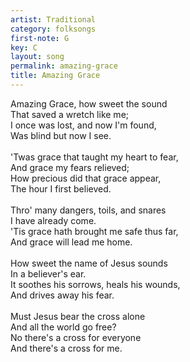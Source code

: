 ```yaml
---
artist: Traditional
category: folksongs
first-note: G
key: C
layout: song
permalink: amazing-grace
title: Amazing Grace
---
```


Amazing Grace, how sweet the sound<br>
That saved a wretch like me;<br>
I once was lost, and now I'm found,<br>
Was blind but now I see.<br>
<br>
'Twas grace that taught my heart to fear,<br>
And grace my fears relieved;<br>
How precious did that grace appear,<br>
The hour I first believed.<br>
<br>
Thro' many dangers, toils, and snares<br>
I have already come.<br>
'Tis grace hath brought me safe thus far,<br>
And grace will lead me home.<br>
<br>
How sweet the name of Jesus sounds<br>
In a believer's ear.<br>
It soothes his sorrows, heals his wounds,<br>
And drives away his fear.<br>
<br>
Must Jesus bear the cross alone<br>
And all the world go free?<br>
No there's a cross for everyone<br>
And there's a cross for me.